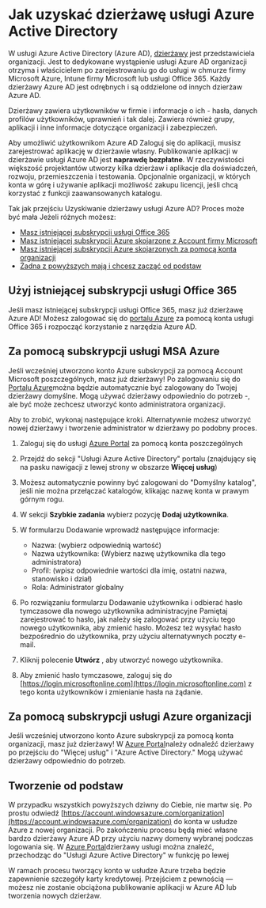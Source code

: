 <properties
    pageTitle="Jak uzyskać dzierżawę Azure AD | Microsoft Azure"
    description="Jak uzyskać dzierżawę usługi Azure Active Directory rejestrowania i tworzenia aplikacji."
    services="active-directory"
    documentationCenter=""
    authors="dstrockis"
    manager="terrylan"
    editor=""/>

<tags
    ms.service="active-directory"
    ms.workload="identity"
    ms.tgt_pltfrm="na"
    ms.devlang="na"
    ms.topic="hero-article"
    ms.date="09/28/2015"
    ms.author="dastrock"/>

# <a name="how-to-get-an-azure-active-directory-tenant"></a>Jak uzyskać dzierżawę usługi Azure Active Directory

W usługi Azure Active Directory (Azure AD), [dzierżawy](https://msdn.microsoft.com/library/azure/jj573650.aspx#BKMK_WhatIsAnAzureADTenant) jest przedstawiciela organizacji.  Jest to dedykowane wystąpienie usługi Azure AD organizacji otrzyma i właścicielem po zarejestrowaniu go do usługi w chmurze firmy Microsoft Azure, Intune firmy Microsoft lub usługi Office 365.  Każdy dzierżawy Azure AD jest odrębnych i są oddzielone od innych dzierżaw Azure AD.  

Dzierżawy zawiera użytkowników w firmie i informacje o ich - hasła, danych profilów użytkowników, uprawnień i tak dalej.  Zawiera również grupy, aplikacji i inne informacje dotyczące organizacji i zabezpieczeń.

Aby umożliwić użytkownikom Azure AD Zaloguj się do aplikacji, musisz zarejestrować aplikację w dzierżawie własny.  Publikowanie aplikacji w dzierżawie usługi Azure AD jest **naprawdę bezpłatne**.  W rzeczywistości większość projektantów utworzy kilka dzierżaw i aplikacje dla doświadczeń, rozwoju, przemieszczenia i testowania.  Opcjonalnie organizacji, w których konta w górę i używanie aplikacji możliwość zakupu licencji, jeśli chcą korzystać z funkcji zaawansowanych katalogu.

Tak jak przejściu Uzyskiwanie dzierżawy usługi Azure AD?  Proces może być mała Jeżeli różnych możesz:

- [Masz istniejącej subskrypcji usługi Office 365](#use-an-existing-office-365-subscription)
- [Masz istniejącej subskrypcji Azure skojarzone z Account firmy Microsoft](#use-an-msa-azure-subscription)
- [Masz istniejącej subskrypcji Azure skojarzonych za pomocą konta organizacji](#use-an-organizational-azure-subscription)
- [Żadna z powyższych mają i chcesz zacząć od podstaw](#start-from-scratch)

## <a name="use-an-existing-office-365-subscription"></a>Użyj istniejącej subskrypcji usługi Office 365
Jeśli masz istniejącej subskrypcji usługi Office 365, masz już dzierżawę Azure AD! Możesz zalogować się do [portalu Azure](https://portal.azure.com) za pomocą konta usługi Office 365 i rozpocząć korzystanie z narzędzia Azure AD.

## <a name="use-an-msa-azure-subscription"></a>Za pomocą subskrypcji usługi MSA Azure
Jeśli wcześniej utworzono konto Azure subskrypcji za pomocą Account Microsoft poszczególnych, masz już dzierżawy!  Po zalogowaniu się do [Portalu Azure](https://portal.azure.com)można będzie automatycznie być zalogowany do Twojej dzierżawy domyślne. Mogą używać dzierżawy odpowiednio do potrzeb -, ale być może zechcesz utworzyć konto administratora organizacji.

Aby to zrobić, wykonaj następujące kroki.  Alternatywnie możesz utworzyć nowej dzierżawy i tworzenie administrator w dzierżawy po podobny proces.

1.  Zaloguj się do usługi [Azure Portal](https://portal.azure.com) za pomocą konta poszczególnych
2.  Przejdź do sekcji "Usługi Azure Active Directory" portalu (znajdujący się na pasku nawigacji z lewej strony w obszarze **Więcej usług**)
3.  Możesz automatycznie powinny być zalogowani do "Domyślny katalog", jeśli nie można przełączać katalogów, klikając nazwę konta w prawym górnym rogu.
4.  W sekcji **Szybkie zadania** wybierz pozycję **Dodaj użytkownika**.
5.  W formularzu Dodawanie wprowadź następujące informacje:

    - Nazwa: (wybierz odpowiednią wartość)
    - Nazwa użytkownika: (Wybierz nazwę użytkownika dla tego administratora)
    - Profil: (wpisz odpowiednie wartości dla imię, ostatni nazwa, stanowisko i dział)
    - Rola: Administrator globalny

6.  Po rozwiązaniu formularzu Dodawanie użytkownika i odbierać hasło tymczasowe dla nowego użytkownika administracyjne Pamiętaj zarejestrować to hasło, jak należy się zalogować przy użyciu tego nowego użytkownika, aby zmienić hasło. Możesz też wysyłać hasło bezpośrednio do użytkownika, przy użyciu alternatywnych poczty e-mail.
7.  Kliknij polecenie **Utwórz** , aby utworzyć nowego użytkownika.
8.  Aby zmienić hasło tymczasowe, zaloguj się do [https://login.microsoftonline.com](https://login.microsoftonline.com) z tego konta użytkowników i zmienianie hasła na żądanie.


## <a name="use-an-organizational-azure-subscription"></a>Za pomocą subskrypcji usługi Azure organizacji
Jeśli wcześniej utworzono konto Azure subskrypcji za pomocą konta organizacji, masz już dzierżawy!  W [Azure Portal](https://portal.azure.com)należy odnaleźć dzierżawy po przejściu do "Więcej usług" i "Azure Active Directory."  Mogą używać dzierżawy odpowiednio do potrzeb. 


## <a name="start-from-scratch"></a>Tworzenie od podstaw
W przypadku wszystkich powyższych dziwny do Ciebie, nie martw się.  Po prostu odwiedź [https://account.windowsazure.com/organization](https://account.windowsazure.com/organization) do konta w usłudze Azure z nowej organizacji.  Po zakończeniu procesu będą mieć własne bardzo dzierżawy Azure AD przy użyciu nazwy domeny wybranej podczas logowania się.  W [Azure Portal](https://portal.azure.com)dzierżawy usługi można znaleźć, przechodząc do "Usługi Azure Active Directory" w funkcję po lewej

W ramach procesu tworzący konto w usłudze Azure trzeba będzie zapewnienie szczegóły karty kredytowej.  Przejściem z pewnością — możesz nie zostanie obciążona publikowanie aplikacji w Azure AD lub tworzenia nowych dzierżaw.
